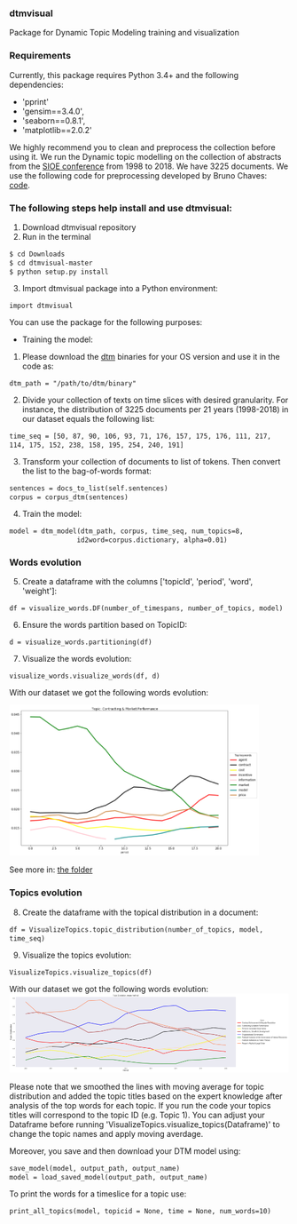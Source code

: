 ### dtmvisual
Package for Dynamic Topic Modeling training and visualization 

### Requirements
Currently, this package requires Python 3.4+ and the following dependencies:

* 'pprint'
* 'gensim==3.4.0',
* 'seaborn==0.8.1', 
* 'matplotlib==2.0.2'

We highly recommend you to clean and preprocess the collection before using it. We run the Dynamic topic modelling on the collection of abstracts from the [SIOE conference](https://www.sioe.org/conference/2019) from 1998 to 2018. We have 3225 documents. We use the following code for preprocessing developed by Bruno Chaves: [code](https://github.com/chaves/sioeTopics/blob/master/GetCleanCorpus.ipynb). 

### The following steps help install and use dtmvisual:

1. Download dtmvisual repository
2. Run in the terminal
```
$ cd Downloads
$ cd dtmvisual-master
$ python setup.py install
```
3. Import dtmvisual package into a Python environment:

```
import dtmvisual
```
You can use the package for the following purposes:
* Training the model:
1. Please download the [dtm](https://github.com/magsilva/dtm/tree/master/bin) binaries for your OS version and use it in the code as:

```
dtm_path = "/path/to/dtm/binary"
```
2. Divide your collection of texts on time slices with desired granularity. For instance, the distribution of 3225 documents per 21 years (1998-2018) in our dataset equals the following list:
```
time_seq = [50, 87, 90, 106, 93, 71, 176, 157, 175, 176, 111, 217, 114, 175, 152, 238, 158, 195, 254, 240, 191]
```
3. Transform your collection of documents to list of tokens. Then convert the list to the bag-of-words format:
```
sentences = docs_to_list(self.sentences)
corpus = corpus_dtm(sentences)
```
4. Train the model:
```
model = dtm_model(dtm_path, corpus, time_seq, num_topics=8,
                 id2word=corpus.dictionary, alpha=0.01) 
```
### Words evolution

5. Create a dataframe with the columns ['topicId', 'period', 'word', 'weight']:
```
df = visualize_words.DF(number_of_timespans, number_of_topics, model)
```
6. Ensure the words partition based on TopicID:
```
d = visualize_words.partitioning(df)
```
7. Visualize the words evolution:
```
visualize_words.visualize_words(df, d)
```
With our dataset we got the following words evolution:

<img src=https://github.com/GSukr/dtmvisual/blob/master/results/topics/topic0.png width=450>

See more in: [the folder](https://github.com/GSukr/dtmvisual/tree/master/results/topics)

### Topics evolution

8. Create the dataframe with the topical distribution in a document:
```
df = VisualizeTopics.topic_distribution(number_of_topics, model, time_seq)
```
9. Visualize the topics evolution:
```
VisualizeTopics.visualize_topics(df)
```
With our dataset we got the following words evolution:
![topics](https://github.com/GSukr/dtmvisual/blob/master/results/topic_distribution.png)

Please note that we smoothed the lines with moving average for topic distribution and added the topic titles based on the expert knowledge after analysis of the top words for each topic. If you run the code your topics titles will correspond to the topic ID (e.g. Topic 1). You can adjust your Dataframe before running 'VisualizeTopics.visualize_topics(Dataframe)' to change the topic names and apply moving averdage.

Moreover, you save and then download your DTM model using:
```
save_model(model, output_path, output_name)
model = load_saved_model(output_path, output_name)
```
To print the words for a timeslice for a topic use:
```
print_all_topics(model, topicid = None, time = None, num_words=10)
```
